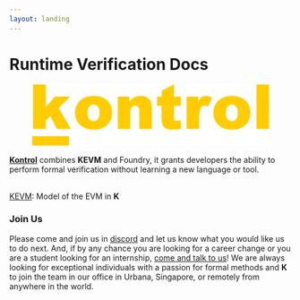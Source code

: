 ```yaml
---
layout: landing
---
```


# Runtime Verification Docs

<div align="left">

<figure><img src=".gitbook/assets/kontrol logo yellow.png" alt=""><figcaption></figcaption></figure>

</div>

**[Kontrol](docs.runtimeverification.com/kontrol)** combines **KEVM** and Foundry, it grants developers the ability to perform formal verification without learning a new language or tool.&#x20;

\
[KEVM](http://127.0.0.1:5000/o/MwuC1PgHx91Qm96rVCnq/s/nXIoktUrQI0xNHjxIyRH/ "mention"): Model of the EVM in **K**

### Join Us

Please come and join us in [discord](https://discord.com/invite/CurfmXNtbN) and let us know what you would like us to do next. And, if by any chance you are looking for a career change or you are a student looking for an internship, [come and talk to us](https://runtimeverification.com/careers)! We are always looking for exceptional individuals with a passion for formal methods and **K** to join the team in our office in Urbana, Singapore, or remotely from anywhere in the world.
